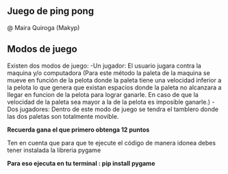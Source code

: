 ## Juego de ping pong
@ Maira Quiroga (Makyp)

## Modos de juego
Existen dos modos de juego:
-Un jugador: El usuario jugara contra la maquina y/o computadora (Para este método la paleta de la maquina se mueve en función de la pelota donde la paleta tiene una velocidad inferior a la pelota lo que genera que existan espacios donde la paleta no alcanzara a llegar en funcion de la pelota para lograr ganarle. En caso de que la velocidad de la paleta sea mayor a la de la pelota es imposible ganarle.)
-Dos jugadores: Dentro de este modo de juego se tendra el tamblero donde las dos paletas son totalmente movible.

**Recuerda gana el que primero obtenga 12 puntos**

Ten en cuenta que para que te ejecute el código de manera idonea debes tener instalada la libreria pygame

**Para eso ejecuta en tu terminal : pip install pygame**
